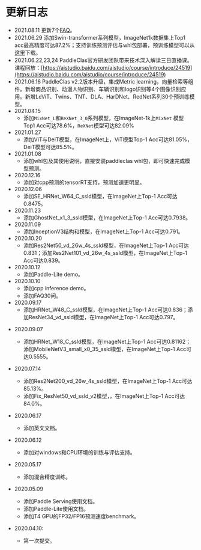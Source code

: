 # 更新日志

- 2021.08.11 更新7个[FAQ](../faq_series/faq_2021_s2.md)。
- 2021.06.29 添加Swin-transformer系列模型，ImageNet1k数据集上Top1 acc最高精度可达87.2%；支持训练预测评估与whl包部署，预训练模型可以从[这里](../models/models_intro.md)下载。
- 2021.06.22,23,24 PaddleClas官方研发团队带来技术深入解读三日直播课。课程回放：[https://aistudio.baidu.com/aistudio/course/introduce/24519](https://aistudio.baidu.com/aistudio/course/introduce/24519)
- 2021.06.16 PaddleClas v2.2版本升级，集成Metric learning，向量检索等组件。新增商品识别、动漫人物识别、车辆识别和logo识别等4个图像识别应用。新增LeViT、Twins、TNT、DLA、HarDNet、RedNet系列30个预训练模型。
- 2021.04.15
   - 添加`MixNet_L`和`ReXNet_3_0`系列模型，在ImageNet-1k上`MixNet` 模型Top1 Acc可达78.6%，`ReXNet`模型可达82.09%
- 2021.01.27
   * 添加ViT与DeiT模型，在ImageNet上，ViT模型Top-1 Acc可达81.05%，DeiT模型可达85.5%。
- 2021.01.08
    * 添加whl包及其使用说明，直接安装paddleclas whl包，即可快速完成模型预测。
- 2020.12.16
    * 添加对cpp预测的tensorRT支持，预测加速更明显。
- 2020.12.06
    * 添加SE_HRNet_W64_C_ssld模型，在ImageNet上Top-1 Acc可达0.8475。
- 2020.11.23
    * 添加GhostNet_x1_3_ssld模型，在ImageNet上Top-1 Acc可达0.7938。
- 2020.11.09
    * 添加InceptionV3结构和模型，在ImageNet上Top-1 Acc可达0.791。
- 2020.10.20
    * 添加Res2Net50_vd_26w_4s_ssld模型，在ImageNet上Top-1 Acc可达0.831；添加Res2Net101_vd_26w_4s_ssld模型，在ImageNet上Top-1 Acc可达0.839。
- 2020.10.12
    * 添加Paddle-Lite demo。
- 2020.10.10
    * 添加cpp inference demo。
    * 添加FAQ30问。
- 2020.09.17
    * 添加HRNet_W48_C_ssld模型，在ImageNet上Top-1 Acc可达0.836；添加ResNet34_vd_ssld模型，在ImageNet上Top-1 Acc可达0.797。

* 2020.09.07
    * 添加HRNet_W18_C_ssld模型，在ImageNet上Top-1 Acc可达0.81162；添加MobileNetV3_small_x0_35_ssld模型，在ImageNet上Top-1 Acc可达0.5555。

* 2020.07.14
    * 添加Res2Net200_vd_26w_4s_ssld模型，在ImageNet上Top-1 Acc可达85.13%。
    * 添加Fix_ResNet50_vd_ssld_v2模型，，在ImageNet上Top-1 Acc可达84.0%。

* 2020.06.17
    * 添加英文文档。

* 2020.06.12
    * 添加对windows和CPU环境的训练与评估支持。

* 2020.05.17
    * 添加混合精度训练。

* 2020.05.09
    * 添加Paddle Serving使用文档。
    * 添加Paddle-Lite使用文档。
    * 添加T4 GPU的FP32/FP16预测速度benchmark。

* 2020.04.10:
    * 第一次提交。
